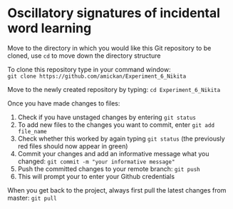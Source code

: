 # Oscillatory signatures of incidental word learning

Move to the directory in which you would like this Git repository to be cloned, use ```cd``` to move down the directory structure

To clone this repository type in your command window:  
```git clone https://github.com/amickan/Experiment_6_Nikita```

Move to the newly created repository by typing: 
```cd Experiment_6_Nikita```

Once you have made changes to files:
1. Check if you have unstaged changes by entering ``git status``
2. To add new files to the changes you want to commit, enter ``git add file_name``
3. Check whether this worked by again typing ``git status`` (the previously red files should now appear in green)
4. Commit your changes and add an informative message what you changed: ``git commit -m "your informative message"``
5. Push the committed changes to your remote branch: ``git push ``
6. This will prompt your to enter your Github credentials 

When you get back to the project, always first pull the latest changes from master:
``git pull``
